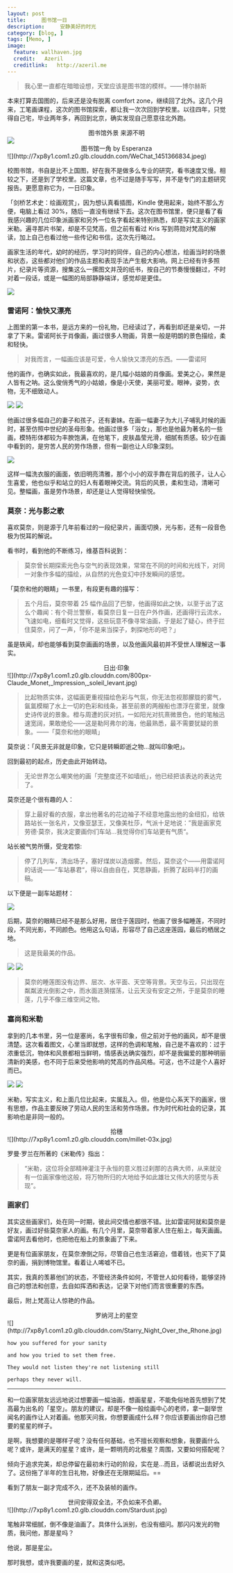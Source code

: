 ```yaml
---
layout: post  
title:     图书馆一日
description:     安静美好的时光
category: [blog, ]  
tags: [Memo, ]  
image:
  feature: wallhaven.jpg
  credit:   Azeril
  creditlink:   http://azeril.me
---
```


> 我心里一直都在暗暗设想，天堂应该是图书馆的模样。——博尔赫斯

本来打算去国图的，后来还是没有脱离 comfort zone，继续回了北外。这几个月来，工笔画课程，这次的图书馆探索，都让我一次次回到学校里。以往四年，只觉得自己宅，毕业两年多，再回到北京，确实发现自己愿意往北外跑。

<center>图书馆外景  来源不明</center>
<img src="http://7xp8y1.com1.z0.glb.clouddn.com/Library.jpg">

<center>图书馆一角  by Esperanza </center>
![](http://7xp8y1.com1.z0.glb.clouddn.com/WeChat_1451366834.jpeg)

校图书馆，书自是比不上国图，好在我不是做多么专业的研究，看书速度又慢。相较之下，还是到了学校里。这篇文章，也不过是随手写写，并不是专门的主题研究报告。更愿意称它为，一日印象。

「剑桥艺术史：绘画观赏」，因为想认真看插图，Kindle 使用起来，始终不那么方便，电脑上看过 30%，随后一直没有继续下去。这次在图书馆里，便只是看了看我感兴趣的几位印象派画家和另外一位名字看起来特别熟悉，却是写实主义的画家米勒。遍寻那片书架，却是不见梵高，但之前有看过 Kris 写到蒋勋对梵高的解读，加上自己也看过他一些传记和书信，这次先行略过。

画家生活的年代，幼时的经历，学习时的同伴，自己的内心想法，绘画当时的场景和状态，这些都对他们的作品主题和表现手法产生极大影响。网上已经有许多照片，纪录片等资源，搜集这么一摞图文并茂的纸书，按自己的节奏慢慢翻过，不时对着一段话，或是一幅图的局部静静端详，感觉却是更佳。

![](http://7xp8y1.com1.z0.glb.clouddn.com/WeChat_1463917499.jpeg)

### 雷诺阿：愉快又漂亮

上图里的第一本书，是远方来的一份礼物，已经读过了，再看到却还是亲切，一并拿了下来。雷诺阿长于肖像画，画过很多人物画，背景一般是明朗的景色描绘，柔和轻快。

> 对我而言，一幅画应该是可爱，令人愉快又漂亮的东西。——雷诺阿

他的画作，也确实如此，我最喜欢的，是几幅小姑娘的肖像画。爱美之心，果然是人皆有之呐。这么俊俏秀气的小姑娘，像是小天使，美丽可爱。眼神，姿势，衣物，无不细致动人。

![](http://7xp8y1.com1.z0.glb.clouddn.com/8e3aafde354f4ff17c760fbc17f55021.jpg)
![](http://7xp8y1.com1.z0.glb.clouddn.com/url.jpg)

他画过很多幅自己的妻子和孩子，还有妻妹。在画一幅妻子为大儿子哺乳时候的画时，甚至仿照中世纪的圣母形象。他画过很多「浴女」，那也是他最为著名的一些画，模特形体都较为丰腴饱满，在他笔下，皮肤晶莹光滑，细腻有质感。较少在画中看到的，是穷苦人民的劳作场景，但有一副也让人印象深刻。

![](http://7xp8y1.com1.z0.glb.clouddn.com/a9728d66ffb0a989062b38d2b8def4ec.jpg)

这样一幅洗衣服的画面，依旧明亮清雅，那个小小的双手靠在背后的孩子，让人心生喜爱，他也似乎和站立的妇人有着眼神交流。背后的风景，柔和生动，清晰可见。整幅画，虽是劳作场景，却还是让人觉得轻快愉悦。

### 莫奈：光与影之歌

喜欢莫奈，则是源于几年前看过的一段纪录片，画面切换，光与影，还有一段音色极为悦耳的解说。

看书时，看到他的不断练习，维基百科说到：

> 莫奈曾长期探索光色与空气的表现效果，常常在不同的时间和光线下，对同一对象作多幅的描绘，从自然的光色变幻中抒发瞬间的感觉。

「莫奈和他的眼睛」一书里，有段更有趣的描写：

> 五个月后，莫奈带着 25 幅作品回了巴黎，他画得如此之快，以至于出了这么个趣闻：有个荷兰警察，看莫奈日复一日在户外作画，还画得行云流水，飞速如电，细看时又觉得，这些玩意不像寻常油画，于是起了疑心，终于拦住莫奈，问了一声，「你不是来当探子，刺探地形的吧？」

虽是轶闻，却也能够看到莫奈画画的场景，以及他画风最初并不受世人理解这一事实。

<center>日出·印象</center>
![](http://7xp8y1.com1.z0.glb.clouddn.com/800px-Claude_Monet,_Impression,_soleil_levant.jpg)

> 
> 比起物质实体，这幅画更重视描绘色彩与气氛，你无法忽视那朦胧的雾气，氤氲模糊了水上一切的色彩和线条，甚至前景的两艘船也漂浮在雾里，就像史诗传说的景象。橙与周遭的灰对抗，一如阳光对抗熹微景色，他的笔触迅速宽阔，果敢绝伦——这是勒阿弗尔的海，他最熟悉，最不需要犹疑的景象。——「莫奈和他的眼睛」

莫奈说：「风景无非就是印象，它只是转瞬即逝之物...就叫印象吧」。

回到最初的起点，历史由此开始转动。

> 无论世界怎么嘲笑他的画「完整度还不如墙纸」，他已经把该表达的表达完了。

莫奈还是个很有趣的人：

> 穿上最好看的衣服，拿出他著名的花边袖子不经意地露出他的金纽扣，给铁路站长一张名片，又像亚瑟王，又像美杜莎，气派十足地说：”我是画家克劳德·莫奈，我决定要画你们车站...我觉得你们车站更有气质“。

站长被气势所慑，受宠若惊:

> 停了几列车，清出场子，塞好煤炭以造烟雾。然后，莫奈这个——用雷诺阿的话说——”车站暴君“，得以自由自在，冥思静画，折腾了起码半打的画稿。

以下便是一副车站题材：

![](http://7xp8y1.com1.z0.glb.clouddn.com/Claude_Monet_-_Arrival_of_the_Normandy_Train,_Gare_Saint-Lazare_-_Google_Art_Project.jpg)

后期，莫奈的眼睛已经不是那么好用，居住于莲园时，他画了很多幅睡莲，不同时段，不同光影，不同颜色。他用这么句话，形容尽了自己这座莲园，最后的栖居之地。

> 这是我最美的作品。

![](http://7xp8y1.com1.z0.glb.clouddn.com/800px-Claude_Monet_Water_Lilies_1908.jpg)
![](http://7xp8y1.com1.z0.glb.clouddn.com/Claude_Monet_-_Water_Lilies_-_1906,_Ryerson.jpg)

> 莫奈的睡莲图没有边界、层次、水平面、天空等背景。天空与云，只出现在粼粼波光倒影之中，而水面涟漪摆荡，让云天没有安定之所，于是莫奈的睡莲，几乎不像三维空间之物。

### 塞尚和米勒

拿到的几本书里，另一位是塞尚，名字很有印象，但之前对于他的画风，却不是很清楚。这次看着图文，心里当即就想，这样的色调和笔触，自己是不喜欢的：过于浓重低沉，物体和风景都相当鲜明，情感表达确实强烈，却不是我偏爱的那种明丽清新的美感，也不同于后来受他影响的梵高的作品风格。可这，也不过是个人喜好而已。

![](http://7xp8y1.com1.z0.glb.clouddn.com/sduh.jpeg)
![](http://7xp8y1.com1.z0.glb.clouddn.com/Les_joueurs_de_carte.jpg)

米勒，写实主义，和上面几位比起来，实属乱入。但，他是位心系天下的画家，很有思想，作品主要反映了劳动人民的生活和劳作场景。作为时代和社会的记录，其影响也是非同一般的。

<center>拾穗</center>
![](http://7xp8y1.com1.z0.glb.clouddn.com/millet-03x.jpg)

罗曼·罗兰在所著的《米勒传》指出：

> “米勒，这位将全部精神灌注于永恒的意义胜过刹那的古典大师，从来就没有一位画家像他这般，将万物所归的大地给予如此雄壮又伟大的感觉与表现”。

### 画家们

其实这些画家们，处在同一时期，彼此间交情也都很不错。比如雷诺阿就和莫奈是好友，画过好些莫奈家人的画。有几个月里，莫奈带着家人住在船上，每天画画。雷诺阿去看他时，也把他在船上的景象画了下来。

更是有位画家朋友，在莫奈潦倒之际，尽管自己也生活窘迫，借着钱，也买下了莫奈的画，捐到博物馆里。看着让人唏嘘不已。

其实，我真的羡慕他们的状态，不管经济条件如何，不管世人如何看待，能够坚持自己的想法和创意，去自如挥洒和表达，记录下对他们而言很重要的东西。

最后，附上梵高让人惊艳的作品。

<center>罗纳河上的星空</center>
![](http://7xp8y1.com1.z0.glb.clouddn.com/Starry_Night_Over_the_Rhone.jpg)

	how you suffered for your sanity

	and how you tried to set them free.

	They would not listen they're not listening still

	perhaps they never will.

***

和一位画家朋友远远地说过想要画一幅油画，想画星星，不能免俗地首先想到了梵高最为出名的「星空」。朋友的建议，却是不像一般绘画中心的老师，拿一副举世闻名的画作让人对着画。他那天问我，你想要画成什么样？你应该要画出你自己想要的星星的样子。

是啊，我想要的是哪样子呢？没有任何基础，也不擅长观察和想象，我要画什么呢？或许，是满天的星星？或许，是一颗明亮的北极星？周围，又要如何搭配呢？

倾向于追求完美，却总停留在最初未行动的阶段，实在是...而且，话都说出去好久了。这份拖了半年的生日礼物，好像还在无限期延后。== 

看到了朋友一副才完成不久，还不及装帧的画作。

<center>世间安得双全法，不负如来不负卿。</center>
![](http://7xp8y1.com1.z0.glb.clouddn.com/Stardust.jpg)

笔触非常细腻，倒不像是油画了。具体什么派别，也没有细问。那闪闪发光的物质，我问他，那是星吗？

他说，那是星尘。

那时我想，或许我要画的星，就和这类似吧。
